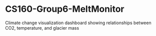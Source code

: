 # CS160-Group6-MeltMonitor
Climate change visualization dashboard showing relationships between CO2, temperature, and glacier mass
